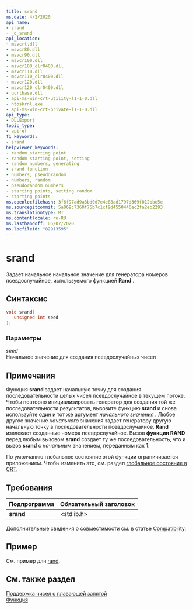 ```yaml
---
title: srand
ms.date: 4/2/2020
api_name:
- srand
- _o_srand
api_location:
- msvcrt.dll
- msvcr80.dll
- msvcr90.dll
- msvcr100.dll
- msvcr100_clr0400.dll
- msvcr110.dll
- msvcr110_clr0400.dll
- msvcr120.dll
- msvcr120_clr0400.dll
- ucrtbase.dll
- api-ms-win-crt-utility-l1-1-0.dll
- ntoskrnl.exe
- api-ms-win-crt-private-l1-1-0.dll
api_type:
- DLLExport
topic_type:
- apiref
f1_keywords:
- srand
helpviewer_keywords:
- random starting point
- random starting point, setting
- random numbers, generating
- srand function
- numbers, pseudorandom
- numbers, random
- pseudorandom numbers
- starting points, setting random
- starting points
ms.openlocfilehash: 3f6f97ad9a3bd0d7e4e88ad1797d369f012bbe5e
ms.sourcegitcommit: 5a069c7360f75b7c1cf9d4550446ec2fa2eb2293
ms.translationtype: MT
ms.contentlocale: ru-RU
ms.lasthandoff: 05/07/2020
ms.locfileid: "82913595"
---
```

# <a name="srand"></a>srand

Задает начальное начальное значение для генератора номеров псевдослучайное, используемого функцией **Rand** .

## <a name="syntax"></a>Синтаксис

```C
void srand(
   unsigned int seed
);
```

### <a name="parameters"></a>Параметры

*seed*<br/>
Начальное значение для создания псевдослучайных чисел

## <a name="remarks"></a>Примечания

Функция **srand** задает начальную точку для создания последовательности целых чисел псевдослучайное в текущем потоке. Чтобы повторно инициализировать генератор для создания той же последовательности результатов, вызовите функцию **srand** и снова используйте один и тот же аргумент *начального значения* . Любое другое значение *начального* значения задает генератору другую начальную точку в последовательности псевдослучайное. **Rand** извлекает созданные номера псевдослучайное. Вызов **функции RAND** перед любым вызовом **srand** создает ту же последовательность, что и вызов **srand** с *начальным* значением, переданным как 1.

По умолчанию глобальное состояние этой функции ограничивается приложением. Чтобы изменить это, см. раздел [глобальное состояние в CRT](../global-state.md).

## <a name="requirements"></a>Требования

|Подпрограмма|Обязательный заголовок|
|-------------|---------------------|
|**srand**|\<stdlib.h>|

Дополнительные сведения о совместимости см. в статье [Compatibility](../../c-runtime-library/compatibility.md).

## <a name="example"></a>Пример

См. пример для [rand](rand.md).

## <a name="see-also"></a>См. также раздел

[Поддержка чисел с плавающей запятой](../../c-runtime-library/floating-point-support.md)<br/>
[Функция](rand.md)<br/>
